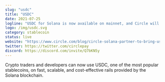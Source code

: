 ```yaml
---
slug: "usdc"
title: "USDC"
date: 2021-07-25
logline: "USDC for Solana is now available on mainnet, and Circle will bring comprehensive support for Solana across its suite of platform services and APIs in Q4."
logo: /img/usdc.svg
category: stablecoin
status: live
website: "https://www.circle.com/blog/circle-solana-partner-to-bring-usdc-to-solana-blockchain"
twitter: https://twitter.com/circlepay
discord: https://discord.com/invite/Q7bKN5y
---
```

Crypto traders and developers can now use USDC, one of the most popular stablecoins, on fast, scalable, and cost-effective rails provided by the Solana blockchain.
